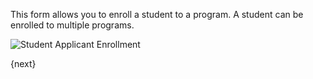<!-- add-breadcrumbs -->
This form allows you to enroll a student to a program. A student can be enrolled to multiple programs.  

<img class="screenshot" alt="Student Applicant Enrollment" src="{{docs_base_url}}/assets/img/schools/admission/program-enrollment.png">

{next}
